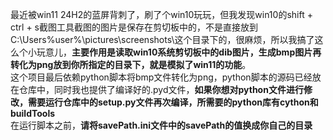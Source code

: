 最近被win11 24H2的蓝屏背刺了，刷了个win10玩玩，但我发现win10的shift + ctrl + s截图工具截图的图片是保存在剪切板中的，不是直接放到C:\Users\%user%\pictures\screenshots\这个目录下的，很麻烦，所以我搞了这么个小玩意儿，**主要作用是读取win10系统剪切板中的dib图片，生成bmp图片再转化为png放到你所指定的目录下，就是模拟了win11的功能**。  
这个项目最后依赖python脚本将bmp文件转化为png，python脚本的源码已经放在仓库中，同时我也提供了编译好的.pyd文件，**如果你想对python文件进行修改，需要运行仓库中的setup.py文件再次编译，所需要的python库有cython和buildTools**  
在运行脚本之前，**请将savePath.ini文件中的savePath的值换成你自己的目录**
